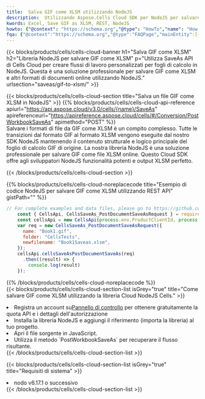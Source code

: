 ```yaml
---
title:  Salva GIF come XLSM utilizzando NodeJS
description:  Utilizzando Aspose.Cells Cloud SDK per NodeJS per salvare il file in formato GIF come file in formato XLSM.
kwords: Excel, Save GIF as XLSM, REST, NodeJS
howto: {"@context": "https://schema.org","@type": "HowTo","name": "How to save GIF as XLSM using the Cells Cloud NodeJS library.","description": "How to save GIF as XLSM using the Cells Cloud NodeJS library.","image": {"@type": "ImageObject"},"url": "/nodejs/saveas/gif-to-xlsm/","step": [{ "@type": "HowToStep","name": "How to save GIF as XLSM using the Cells Cloud NodeJS library. step 1", "image": {"@type": "ImageObject",},"url": "/nodejs/saveas/gif-to-xlsm/","text": "Register an account at <a href='https://dashboard.aspose.cloud/'>Dashboard</a> to get free API quota & authorization details",},{ "@type": "HowToStep","name": "How to save GIF as XLSM using the Cells Cloud NodeJS library. step 1", "image": {"@type": "ImageObject",},"url": "/nodejs/saveas/gif-to-xlsm/","text": "Install NodeJS library and add the reference (import the library) to your project.",},{ "@type": "HowToStep","name": "How to save GIF as XLSM using the Cells Cloud NodeJS library. step 1", "image": {"@type": "ImageObject",},"url": "/nodejs/saveas/gif-to-xlsm/","text": "Open the source file in JavaScript.",},{ "@type": "HowToStep","name": "How to save GIF as XLSM using the Cells Cloud NodeJS library. step 1", "image": {"@type": "ImageObject",},"url": "/nodejs/saveas/gif-to-xlsm/","text": "Use the `PostWorkbookSaveAs` method to retrieve the resulting stream.",}, ],"supply": {"@type": "HowToSupply","name": "document"},"tool": [{"@type": "HowToTool","name": "Visual Studio, Visual Studio Code, WebStorm"},{"@type": "HowToTool","name": "Aspose Cells"}],"totalTime": "PT6M"}
fqa: {"@context":"https://schema.org","@type":"FAQPage","mainEntity":[{"@type":"Question","name":"Why save file as other formats file in C# using REST API?","acceptedAnswer":{"@type":"Answer","text":"Documents are encoded in many ways, and some files may be incompatible with the software you use. To open and read such files, just save them as appropriate file formats.<br/><ol><li>Install .NET SDK and add the reference (import the library) to your project.</li><li>Open the source file in C# using REST API.</li><li>Call the PostWorkbookSaveAsRequest() method, passing an output filename with required extension.</li><li>Get the result of save as a separate file.</li></ol>"}},{"@type":"Question","name":"What file formats can I save as with your C# library?","acceptedAnswer":{"@type":"Answer","text":"We support a variety of file formats for conversion using .NET library, including XLSX, Excel, xls , PDF, CSV, HTML, Markdown, XML, PNG, JPG, TIFF, Json, TXT and many more."}},{"@type":"Question","name":"What is the maximum allowed file size for conversion using this .NET library?","acceptedAnswer":{"@type":"Answer","text":"There are no file size limits for format conversions using .NET library."}}]}
---
```

{{< blocks/products/cells/cells-cloud-banner h1="Salva GIF come XLSM" h2="Libreria NodeJS per salvare GIF come XLSM" p="Utilizza SaveAs API di Cells Cloud per creare flussi di lavoro personalizzati per fogli di calcolo in NodeJS. Questa è una soluzione professionale per salvare GIF come XLSM e altri formati di documenti online utilizzando NodeJS." urlsection="saveas/gif-to-xlsm/" >}}

{{< blocks/products/cells/cells-cloud-section title="Salva un file GIF come XLSM in NodeJS" >}}
{{% blocks/products/cells/cells-cloud-api-reference apiurl="https://api.aspose.cloud/v3.0/cells/{name}/SaveAs" apireferenceurl="https://apireference.aspose.cloud/cells/#/Conversion/PostWorkbookSaveAs" apimethod="POST" %}}
<br/>
Salvare i formati di file da GIF come XLSM è un compito complesso. Tutte le transizioni dal formato GIF al formato XLSM vengono eseguite dal nostro SDK NodeJS mantenendo il contenuto strutturale e logico principale del foglio di calcolo GIF di origine. La nostra libreria NodeJS è una soluzione professionale per salvare GIF come file XLSM online. Questo Cloud SDK offre agli sviluppatori NodeJS funzionalità potenti e output XLSM perfetto.

{{< /blocks/products/cells/cells-cloud-section >}}

{{% blocks/products/cells/cells-cloud-noreplacecode title="Esempio di codice NodeJS per salvare GIF come XLSM utilizzando REST API" gistPath="" %}}
  
```js
// For complete examples and data files, please go to https://github.com/aspose-cells-cloud/aspose-cells-cloud-node/
    const { CellsApi, CellsSaveAs_PostDocumentSaveAsRequest } = require("asposecellscloud");
    const cellsApi = new CellsApi(process.env.ProductClientId, process.env.ProductClientSecret);
    var req = new CellsSaveAs_PostDocumentSaveAsRequest({
      name: "Book1.gif",
      folder: "CellsTests",
      newfilename: "Book1Saveas.xlsm",
    });
    cellsApi.cellsSaveAsPostDocumentSaveAs(req)
      .then((result) => {
        console.log(result)
    });
```
  
{{% /blocks/products/cells/cells-cloud-noreplacecode %}}
<br/>
{{< blocks/products/cells/cells-cloud-section-list isGrey="true" title="Come salvare GIF come XLSM utilizzando la libreria Cloud NodeJS Cells." >}}
<li> Registra un account su<a href="https://dashboard.aspose.cloud/">Pannello di controllo</a> per ottenere gratuitamente la quota API e i dettagli dell'autorizzazione</li>
<li>Installa la libreria NodeJS e aggiungi il riferimento (importa la libreria) al tuo progetto.</li>
<li>Apri il file sorgente in JavaScript.</li>
<li>Utilizza il metodo `PostWorkbookSaveAs` per recuperare il flusso risultante.</li>
{{< /blocks/products/cells/cells-cloud-section-list >}}

{{< blocks/products/cells/cells-cloud-section-list isGrey="true" title="Requisiti di sistema" >}}
<li>nodo v6.17.1 o successivo</li>
{{< /blocks/products/cells/cells-cloud-section-list >}}
